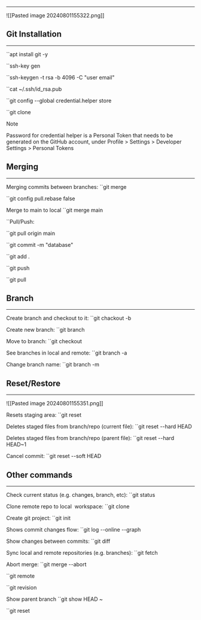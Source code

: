 ----
![[Pasted image 20240801155322.png]]
## Git Installation
---

``apt install git -y

``ssh-key gen

``ssh-keygen -t rsa -b 4096 -C "user email"

``cat ~/.ssh/id_rsa.pub

``git config --global credential.helper store

``git clone <Repo URL>

>[!Note]
>Password for credential helper is a Personal Token that needs to be generated on the GitHub account, under Profile > Settings > Developer Settings > Personal Tokens

## Merging
---

Merging commits between branches:
``git merge 

``git config pull.rebase false

Merge to main to local
``git merge main

``Pull/Push:

``git pull origin main

``git commit -m "database"

``git add .

``git push

``git pull

## Branch
---

Create branch and checkout to it:
``git chackout -b <New branch>

 Create new branch: 
``git branch <New branch name>

Move to branch:
``git checkout <branch name> 

See branches in local and remote:
``git branch -a

Change branch name:
``git branch -m <old name> <new name>

## Reset/Restore
---
![[Pasted image 20240801155351.png]]

Resets staging area:
``git reset

Deletes staged files from branch/repo (current file): 
``git reset --hard HEAD

Deletes staged files from branch/repo (parent file):
``git reset --hard HEAD~1

Cancel commit:
``git reset --soft HEAD

## Other commands
---

Check current status (e.g. changes, branch, etc):
``git status 

Clone remote repo to local  workspace:
``git clone

Create git project:
``git init 

Shows commit changes flow:
``git log --online --graph

Show changes between commits:
``git diff 

Sync local and remote repositories (e.g. branches):
``git fetch

Abort merge:
``git merge --abort 

``git remote

``git revision

Show parent branch
``git show HEAD ~<Branch place in NUM>

``git reset